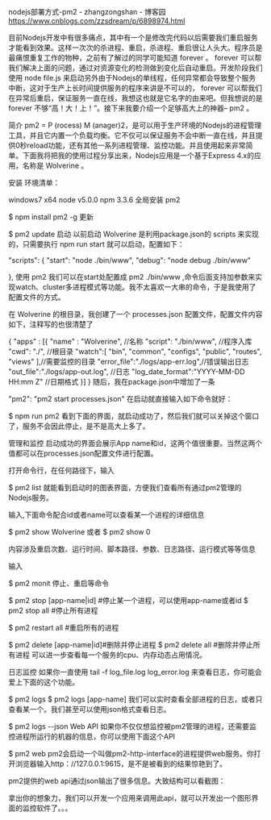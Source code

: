nodejs部署方式-pm2 - zhangzongshan - 博客园 https://www.cnblogs.com/zzsdream/p/6898974.html

目前Nodejs开发中有很多痛点，其中有一个是修改完代码以后需要我们重启服务才能看到效果。这样一次次的杀进程、重启，杀进程、重启很让人头大。程序员是最痛恨重复工作的物种，之前有了解过的同学可能知道 forever 。 forever 可以帮我们解决上面的问题，通过对资源变化的检测做到变化后自动重启。开发阶段我们使用 node file.js 来启动另外由于Nodejs的单线程，任何异常都会导致整个服务中断，这对于生产上长时间提供服务的程序来讲是不可以的， forever 可以帮我们在异常后重启，保证服务一直在线，我想这也就是它名字的由来吧。但我想说的是 forever 不够“高！大！上！”。接下来我要介绍一个足够高大上的神器– pm2 。

简介
pm2 = P (rocess) M (anager)2，是可以用于生产环境的Nodejs的进程管理工具，并且它内置一个负载均衡。它不仅可以保证服务不会中断一直在线，并且提供0秒reload功能，还有其他一系列进程管理、监控功能。并且使用起来非常简单。下面我将把我的使用过程分享出来，Nodejs应用是一个基于Express 4.x的应用，名称是 Wolverine 。

安装
环境清单：

windows7 x64
node v5.0.0
npm 3.3.6
全局安装 pm2 

$ npm install pm2 -g
更新

$ pm2 update
启动
以前启动 Wolverine 是利用package.json的 scripts 来实现的，只需要执行 npm run start 就可以启动，配置如下：

"scripts": {
    "start": "node ./bin/www",
    "debug": "node debug ./bin/www"

  },
使用 pm2 我们可以在start处配置成 pm2 ./bin/www ,命令后面支持加参数来实现watch、cluster多进程模式等功能。我不太喜欢一大串的命令，于是我使用了配置文件的方式。

在 Wolverine 的根目录，我创建了一个 processes.json 配置文件，配置文件内容如下，注释写的也很清楚了

{
  "apps" : [{
    "name" : "Wolverine",  //名称
    "script": "./bin/www", //程序入库
    "cwd": "./",           //根目录
    "watch":[
		"bin",
		"common",
		"configs",
		"public",
		"routes",
		"views"
	],//需要监控的目录
    "error_file":"./logs/app-err.log",//错误输出日志
    "out_file":"./logs/app-out.log",  //日志
    "log_date_format":"YYYY-MM-DD HH:mm Z" //日期格式
    }]
}
随后，我在package.json中增加了一条

"pm2": "pm2 start processes.json"
在启动就直接输入如下命令就好：

$ npm run pm2
看到下面的界面，就启动成功了，然后我们就可以关掉这个窗口了，服务不会因此停止，是不是高大上多了。


管理和监控
启动成功的界面会展示App name和id，这两个值很重要。当然这两个值都可以在processes.json配置文件进行配置。

打开命令行，在任何路径下，输入

$ pm2 list
就能看到启动时的图表界面，方便我们查看所有通过pm2管理的Nodejs服务。

输入,下面命令配合id或者name可以查看某一个进程的详细信息

$ pm2 show Wolverine 或者
$ pm2 show 0

内容涉及重启次数、运行时间、脚本路径、参数、日志路径、运行模式等等信息

输入

$ pm2 monit
停止、重启等命令

$ pm2 stop [app-name|id]  #停止某一个进程，可以使用app-name或者id
$ pm2 stop all            #停止所有进程

$ pm2 restart all         #重启所有的进程

$ pm2 delete [app-name|id]#删除并停止进程
$ pm2 delete all          #删除并停止所有进程
可以进一步查看每一个服务的cpu、内存动态占用情况。


日志监控
如果你一直使用 tail -f log_file.log log_error.log 来查看日志，你可能会爱上下面的这个功能。

$ pm2 logs
$ pm2 logs [app-name]
我们可以实时查看全部进程的日志，或者只查看某一个。我们甚至可以使用json格式查看日志。

$ pm2 logs --json
Web API
如果你不仅仅想监控被pm2管理的进程，还需要监控进程所运行的机器的信息，你可以使用下面这个API

$ pm2 web
pm2会启动一个叫做pm2-http-interface的进程提供web服务。你打开浏览器输入http：//127.0.0.1:9615，是不是被看到的结果惊艳到了。


pm2提供的web api通过json输出了很多信息。大致结构可以看截图：


拿出你的想象力，我们可以开发一个应用来调用此api，就可以开发出一个图形界面的监控软件了。。。